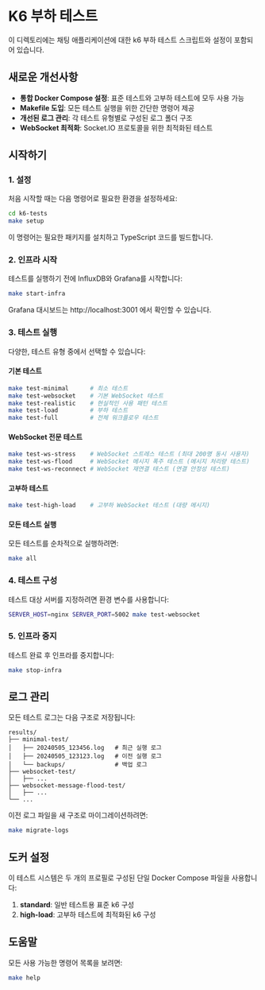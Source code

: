 # K6 부하 테스트

이 디렉토리에는 채팅 애플리케이션에 대한 k6 부하 테스트 스크립트와 설정이 포함되어 있습니다.

## 새로운 개선사항

- **통합 Docker Compose 설정**: 표준 테스트와 고부하 테스트에 모두 사용 가능
- **Makefile 도입**: 모든 테스트 실행을 위한 간단한 명령어 제공
- **개선된 로그 관리**: 각 테스트 유형별로 구성된 로그 폴더 구조
- **WebSocket 최적화**: Socket.IO 프로토콜을 위한 최적화된 테스트

## 시작하기

### 1. 설정

처음 시작할 때는 다음 명령어로 필요한 환경을 설정하세요:

```bash
cd k6-tests
make setup
```

이 명령어는 필요한 패키지를 설치하고 TypeScript 코드를 빌드합니다.

### 2. 인프라 시작

테스트를 실행하기 전에 InfluxDB와 Grafana를 시작합니다:

```bash
make start-infra
```

Grafana 대시보드는 http://localhost:3001 에서 확인할 수 있습니다.

### 3. 테스트 실행

다양한, 테스트 유형 중에서 선택할 수 있습니다:

#### 기본 테스트

```bash
make test-minimal      # 최소 테스트
make test-websocket    # 기본 WebSocket 테스트
make test-realistic    # 현실적인 사용 패턴 테스트
make test-load         # 부하 테스트
make test-full         # 전체 워크플로우 테스트
```

#### WebSocket 전문 테스트

```bash
make test-ws-stress    # WebSocket 스트레스 테스트 (최대 200명 동시 사용자)
make test-ws-flood     # WebSocket 메시지 폭주 테스트 (메시지 처리량 테스트)
make test-ws-reconnect # WebSocket 재연결 테스트 (연결 안정성 테스트)
```

#### 고부하 테스트

```bash
make test-high-load    # 고부하 WebSocket 테스트 (대량 메시지)
```

#### 모든 테스트 실행

모든 테스트를 순차적으로 실행하려면:

```bash
make all
```

### 4. 테스트 구성

테스트 대상 서버를 지정하려면 환경 변수를 사용합니다:

```bash
SERVER_HOST=nginx SERVER_PORT=5002 make test-websocket
```

### 5. 인프라 중지

테스트 완료 후 인프라를 중지합니다:

```bash
make stop-infra
```

## 로그 관리

모든 테스트 로그는 다음 구조로 저장됩니다:

```
results/
├── minimal-test/
│   ├── 20240505_123456.log   # 최근 실행 로그
│   ├── 20240505_123123.log   # 이전 실행 로그
│   └── backups/              # 백업 로그
├── websocket-test/
│   ├── ...
├── websocket-message-flood-test/
│   ├── ...
└── ...
```

이전 로그 파일을 새 구조로 마이그레이션하려면:

```bash
make migrate-logs
```

## 도커 설정

이 테스트 시스템은 두 개의 프로필로 구성된 단일 Docker Compose 파일을 사용합니다:

1. **standard**: 일반 테스트용 표준 k6 구성
2. **high-load**: 고부하 테스트에 최적화된 k6 구성

## 도움말

모든 사용 가능한 명령어 목록을 보려면:

```bash
make help
```
